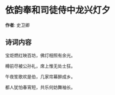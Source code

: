 # 依韵奉和司徒侍中龙兴灯夕

**作者**: 史卫卿

## 诗词内容

宝炬燃红映百坊，佛灯相照有余光。

樽前尽被公孙礼，席上惟无处士狂。

午夜笙歌欢是伯，几家帘幕醉成乡。

都人犹怕春宵短，共乐何妨舞袖长。

